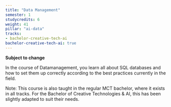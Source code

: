 ```yaml
---
title: "Data Management"
semester: 1
studycredits: 6
weight: 41
pillar: "ai-data"
tracks:
- bachelor-creative-tech-ai
bachelor-creative-tech-ai: true
---
```

**Subject to change**

In the course of Datamanagement, you learn all about SQL databases and how to set them up correctly according to the best practices currently in the field.

Note: This course is also taught in the regular MCT bachelor, where it exists in all tracks.
For the Bachelor of Creative Technologies & AI, this has been slightly adapted to suit their needs.